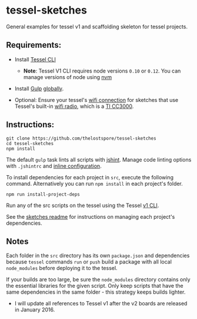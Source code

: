 # tessel-sketches

General examples for tessel v1 and scaffolding skeleton for tessel projects.

## Requirements:
- Install [Tessel CLI](http://start.tessel.io/install)
  - **Note**: Tessel V1 CLI requires node versions `0.10` or `0.12`. You can manage versions of node using [nvm](https://github.com/creationix/nvm)

- Install [Gulp](http://gulpjs.com/) [globally](https://github.com/gulpjs/gulp/blob/master/docs/getting-started.md#1-install-gulp-globally).

- Optional: Ensure your tessel's [wifi connection](http://start.tessel.io/wifi) for sketches that use Tessel's built-in [wifi radio](https://github.com/tessel/t1-docs/blob/master/wifi.md#connect-tessel-to-wifi), which is a [TI CC3000](http://www.ti.com/lit/ds/symlink/cc3000.pdf).

## Instructions:
```
git clone https://github.com/thelostspore/tessel-sketches
cd tessel-sketches
npm install
```

The default `gulp` task lints all scripts with [jshint](https://github.com/spalger/gulp-jshint). Manage code linting options with `.jshintrc` and [inline configuration](http://jshint.com/docs/#inline-configuration).

To install dependencies for each project in `src`, execute the following command. Alternatively you can run `npm install` in each project's folder.
```
npm run install-project-deps
```

Run any of the src scripts on the tessel using the Tessel [v1 CLI](https://github.com/tessel/t1-docs/blob/master/cli.md).

See the [sketches readme](./src/README.md) for instructions on managing each project's dependencies.

## Notes
Each folder in the `src` directory has its own `package.json` and dependencies because `tessel` commands `run` or `push` build a package with all local `node_modules` before deploying it to the tessel.

If your builds are too large, be sure the `node_modules` directory contains only the essential libraries for the given script. Only keep scripts that have the same dependencies in the same folder - this strategy keeps builds lighter.

- I will update all references to Tessel v1 after the v2 boards are released in January 2016.
